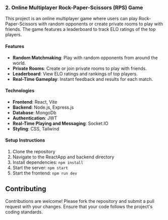 ### 2. Online Multiplayer Rock-Paper-Scissors (RPS) Game

This project is an online multiplayer game where users can play Rock-Paper-Scissors with random opponents or create private rooms to play with friends. The game features a leaderboard to track ELO ratings of the top players.

#### Features
- **Random Matchmaking**: Play with random opponents from around the world.
- **Private Rooms**: Create or join private rooms to play with friends.
- **Leaderboard**: View ELO ratings and rankings of top players.
- **Real-Time Gameplay**: Instant feedback and results for each match.

#### Technologies
- **Frontend**: React, Vite
- **Backend**: Node.js, Express.js
- **Database**: MongoDb
- **Authentication**: JWT
- **Real-Time Playing and Messaging**: Socket.IO
- **Styling**: CSS, Tailwind

#### Setup Instructions
1. Clone the repository
2. Navigate to the ReactApp and backend directory
3. Install dependencies: `npm install`
4. Start the server: `npm start`
5. Start the frontend: `npm run dev`

## Contributing

Contributions are welcome! Please fork the repository and submit a pull request with your changes. Ensure that your code follows the project's coding standards.
